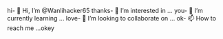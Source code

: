 hi- 👋 Hi, I’m @Wanlihacker65
thanks- 👀 I’m interested in ...
you- 🌱 I’m currently learning ...
love- 💞️ I’m looking to collaborate on ...
ok- 📫 How to reach me ...okey

<!---
Wanlihacker65/Wanlihacker65 is a ✨ special ✨ repository because its `README.md` (this file) appears on your GitHub profile.
You can click the Preview link to take a look at your changes.
--->
